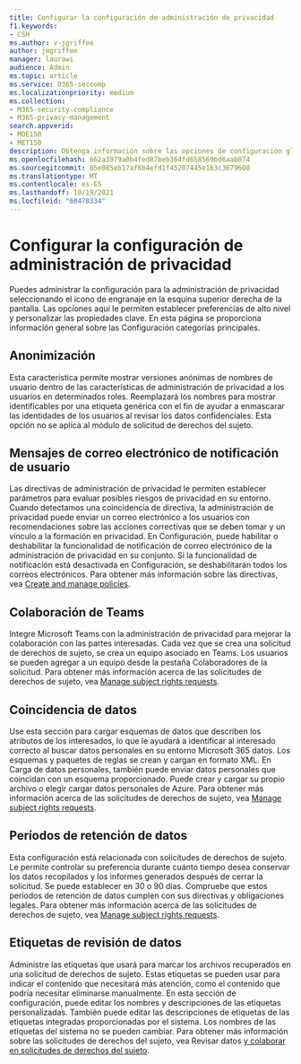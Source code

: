 ```yaml
---
title: Configurar la configuración de administración de privacidad
f1.keywords:
- CSH
ms.author: v-jgriffee
author: jmgriffee
manager: laurawi
audience: Admin
ms.topic: article
ms.service: O365-seccomp
ms.localizationpriority: medium
ms.collection:
- M365-security-compliance
- M365-privacy-management
search.appverid:
- MOE150
- MET150
description: Obtenga información sobre las opciones de configuración global para la administración de privacidad.
ms.openlocfilehash: 662a3979a0b4fed87beb364fd658569bd6aab074
ms.sourcegitcommit: 85e085eb17af8b4efd1f45207445e1b3c3679600
ms.translationtype: MT
ms.contentlocale: es-ES
ms.lasthandoff: 10/19/2021
ms.locfileid: "60478334"
---
```

# <a name="configure-privacy-management-settings"></a>Configurar la configuración de administración de privacidad

Puedes administrar la configuración para la administración de privacidad seleccionando el icono de engranaje en la esquina superior derecha de la pantalla. Las opciones aquí le permiten establecer preferencias de alto nivel y personalizar las propiedades clave. En esta página se proporciona información general sobre las Configuración categorías principales.

## <a name="anonymization"></a>Anonimización

Esta característica permite mostrar versiones anónimas de nombres de usuario dentro de las características de administración de privacidad a los usuarios en determinados roles. Reemplazará los nombres para mostrar identificables por una etiqueta genérica con el fin de ayudar a enmascarar las identidades de los usuarios al revisar los datos confidenciales. Esta opción no se aplica al módulo de solicitud de derechos del sujeto.

## <a name="user-notification-emails"></a>Mensajes de correo electrónico de notificación de usuario  

Las directivas de administración de privacidad le permiten establecer parámetros para evaluar posibles riesgos de privacidad en su entorno. Cuando detectamos una coincidencia de directiva, la administración de privacidad puede enviar un correo electrónico a los usuarios con recomendaciones sobre las acciones correctivas que se deben tomar y un vínculo a la formación en privacidad. En Configuración, puede habilitar o deshabilitar la funcionalidad de notificación de correo electrónico de la administración de privacidad en su conjunto. Si la funcionalidad de notificación está desactivada en Configuración, se deshabilitarán todos los correos electrónicos. Para obtener más información sobre las directivas, vea [Create and manage policies](privacy-management-policies.md).

## <a name="teams-collaboration"></a>Colaboración de Teams  

Integre Microsoft Teams con la administración de privacidad para mejorar la colaboración con las partes interesadas. Cada vez que se crea una solicitud de derechos de sujeto, se crea un equipo asociado en Teams. Los usuarios se pueden agregar a un equipo desde la pestaña Colaboradores de la solicitud. Para obtener más información acerca de las solicitudes de derechos de sujeto, vea [Manage subject rights requests](privacy-management-subject-rights-requests.md).

## <a name="data-matching"></a>Coincidencia de datos  

Use esta sección para cargar esquemas de datos que describen los atributos de los interesados, lo que le ayudará a identificar al interesado correcto al buscar datos personales en su entorno Microsoft 365 datos. Los esquemas y paquetes de reglas se crean y cargan en formato XML. En Carga de datos personales, también puede enviar datos personales que coincidan con un esquema proporcionado. Puede crear y cargar su propio archivo o elegir cargar datos personales de Azure. Para obtener más información acerca de las solicitudes de derechos de sujeto, vea [Manage subject rights requests](privacy-management-subject-rights-requests.md).

## <a name="data-retention-periods"></a>Períodos de retención de datos

Esta configuración está relacionada con solicitudes de derechos de sujeto. Le permite controlar su preferencia durante cuánto tiempo desea conservar los datos recopilados y los informes generados después de cerrar la solicitud. Se puede establecer en 30 o 90 días. Compruebe que estos períodos de retención de datos cumplen con sus directivas y obligaciones legales. Para obtener más información acerca de las solicitudes de derechos de sujeto, vea [Manage subject rights requests](privacy-management-subject-rights-requests.md).

## <a name="data-review-tags"></a>Etiquetas de revisión de datos

Administre las etiquetas que usará para marcar los archivos recuperados en una solicitud de derechos de sujeto. Estas etiquetas se pueden usar para indicar el contenido que necesitará más atención, como el contenido que podría necesitar eliminarse manualmente. En esta sección de configuración, puede editar los nombres y descripciones de las etiquetas personalizadas. También puede editar las descripciones de etiquetas de las etiquetas integradas proporcionadas por el sistema. Los nombres de las etiquetas del sistema no se pueden cambiar. Para obtener más información sobre las solicitudes de derechos del sujeto, vea Revisar datos [y colaborar en solicitudes de derechos del sujeto](privacy-management-subject-rights-requests-review.md#step-3-review-data).
